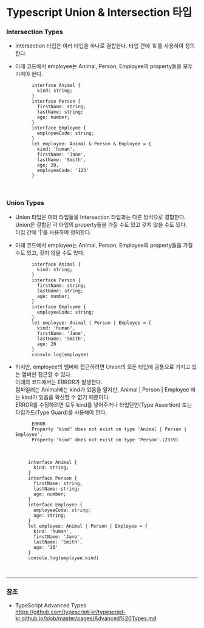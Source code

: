 # Typescript Union & Intersection 타입

### Intersection Types

* Intersection 타입은 여러 타입을 하나로 결합한다. 타입 간에 '&'를 사용하여 정의한다.

* 아래 코드에서 employee는 Animal, Person, Employee의 property들을 모두 가져야 한다.

            interface Animal {
              kind: string;
            }
            interface Person {
              firstName: string;
              lastName: string;
              age: number;
            }
            interface Employee {
              employeeCode: string;
            }
            let employee: Animal & Person & Employee = {
              kind: 'human',
              firstName: 'Jane',
              lastName: 'Smith',
              age: 20,
              employeeCode: '123'
            }
<br>

### Union Types

* Union 타입은 여러 타입들을 Intersection 타입과는 다른 방식으로 결합한다. Union은 결합된 각 타입의 property들을 가질 수도 있고 갖지 않을 수도 있다.<br> 
     타입 간에 '|'를 사용하여 정의한다.
    
* 아래 코드에서 employee는 Animal, Person, Employee의 property들을 가질수도 있고, 갖지 않을 수도 있다.

            interface Animal {
              kind: string;
            }
            interface Person {
              firstName: string;
              lastName: string;
              age: number;
            }
            interface Employee {
              employeeCode: string;
            }
            let employee: Animal | Person | Employee = {
              kind: 'human',
              firstName: 'Jane',
              lastName: 'Smith',
              age: 20  
            }
            console.log(employee)
            
* 하지만, employee의 멤버에 접근하려면 Union의 모든 타입에 공통으로 가지고 있는 멤버만 접근할 수 있다.<br>
    아래의 코드에서는 ERROR가 발생한다.<br>
    컴파일러는 Animal에는 kind가 있음을 알지만, Animal | Person | Employee 에는 kind가 있음을 확신할 수 없기 때문이다.<br>
    ERROR를 수정하려면 모두 kind를 넣어주거나 타입단언(Type Assertion) 또는 타입가드(Type Guard)를 사용해야 한다.

            ERROR
            Property 'kind' does not exist on type 'Animal | Person | Employee'.
            Property 'kind' does not exist on type 'Person'.(2339)
<br>

            interface Animal {
              kind: string;
            }
            interface Person {
              firstName: string;
              lastName: string;
              age: number;
            }
            interface Employee {
              employeeCode: string;
              age: string;
            }
            let employee: Animal | Person | Employee = {
              kind: 'human',
              firstName: 'Jane',
              lastName: 'Smith',
              age: '20'
            }
            console.log(employee.kind)
<br>

***
 
### 참조
 
* TypeScript Advanced Types<br>
      <https://github.com/typescript-kr/typescript-kr.github.io/blob/master/pages/Advanced%20Types.md>